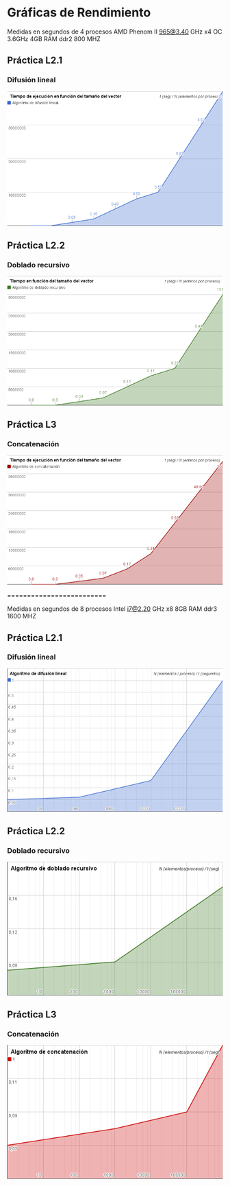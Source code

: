 Gráficas de Rendimiento
=======================

Medidas en segundos de 4 procesos AMD Phenom II 965@3.40 GHz x4 OC 3.6GHz 4GB RAM ddr2 800 MHZ

## Práctica L2.1

### Difusión lineal
![Algoritmo de difusión lineal](img/m02.png)

## Práctica L2.2

### Doblado recursivo
![Algoritmo de doblado recursivo](img/m03.png)

## Práctica L3

### Concatenación
![Algoritmo de concatenación](img/m04.png)

=========================

Medidas en segundos de 8 procesos Intel i7@2.20 GHz x8 8GB RAM ddr3 1600 MHZ

## Práctica L2.1

### Difusión lineal
![Algoritmo de difusión lineal](img/m02.8.png)

## Práctica L2.2

### Doblado recursivo
![Algoritmo de doblado recursivo](img/m03.8.png)

## Práctica L3

### Concatenación
![Algoritmo de concatenación](img/m04.8.png)
